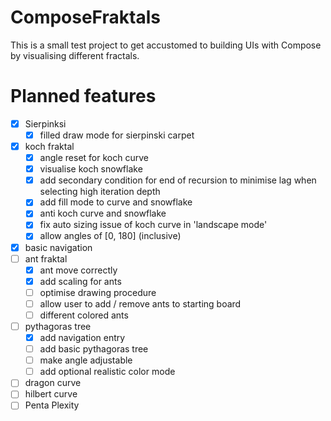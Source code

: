 # ComposeFraktals

This is a small test project to get accustomed to building UIs with Compose by visualising different fractals.

# Planned features
- [x] Sierpinksi
    - [x] filled draw mode for sierpinski carpet
- [x] koch fraktal
  - [x] angle reset for koch curve
  - [x] visualise koch snowflake
  - [x] add secondary condition for end of recursion to minimise lag when selecting high iteration depth
  - [x] add fill mode to curve and snowflake
  - [x] anti koch curve and snowflake
  - [x] fix auto sizing issue of koch curve in 'landscape mode'
  - [x] allow angles of [0, 180] (inclusive)
- [x] basic navigation
- [ ] ant fraktal
  - [x] ant move correctly
  - [x] add scaling for ants
  - [ ] optimise drawing procedure
  - [ ] allow user to add / remove ants to starting board
  - [ ] different colored ants
- [ ] pythagoras tree
  - [x] add navigation entry
  - [ ] add basic pythagoras tree
  - [ ] make angle adjustable
  - [ ] add optional realistic color mode
- [ ] dragon curve
- [ ] hilbert curve
- [ ] Penta Plexity
